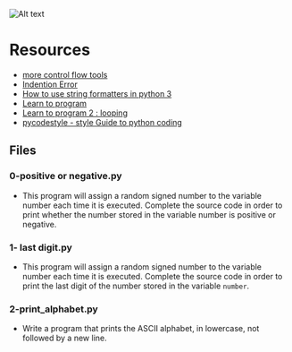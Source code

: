 ![Alt text](https://s3.amazonaws.com/intranet-projects-files/holbertonschool-higher-level_programming+/233/code.png)

# Resources

* [more control flow tools](https://docs.python.org/3/tutorial/controlflow.html)
* [Indention Error](https://www.youtube.com/watch?v=1QXOd2ZQs-Q)
* [How to use string formatters in python 3](https://www.digitalocean.com/community/tutorials/how-to-use-string-formatters-in-python-3)
* [Learn to program](https://www.youtube.com/playlist?list=PLGLfVvz_LVvTn3cK5e6LjhgGiSeVlIRwt)
* [Learn to program 2 : looping](https://www.youtube.com/playlist?list=PLGLfVvz_LVvTn3cK5e6LjhgGiSeVlIRwt)
* [pycodestyle - style Guide to python coding](https://pypi.org/project/pycodestyle)

## Files

### 0-positive or negative.py

* This program will assign a random signed number to the variable number each time it is executed. Complete the source code in order to print whether the number stored in the variable number is positive or negative.

### 1- last digit.py

* This program will assign a random signed number to the variable number each time it is executed. Complete the source code in order to print the last digit of the number stored in the variable `number`.

### 2-print_alphabet.py

* Write a program that prints the ASCII alphabet, in lowercase, not followed by a new line.


